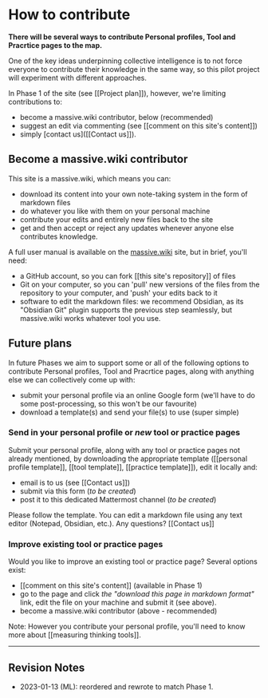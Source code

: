 # How to contribute

**There will be several ways to contribute  Personal profiles, Tool and Pracrtice pages to the map.**

One of the key ideas underpinning collective intelligence is to not force everyone to contribute their knowledge in the same way, so this pilot project will experiment with different approaches. 

In Phase 1 of the site (see [[Project plan]]), however, we're limiting contributions to:

* become a massive.wiki contributor, below (recommended)
* suggest an edit via commenting (see [[comment on this site's content]]) 
* simply [contact us]([[Contact us]]). 

## Become a massive.wiki contributor

This site is a massive.wiki, which means you can:

* download its content into your own note-taking system in the form of markdown files
* do whatever you like with them on your personal machine
* contribute your edits and entirely new files back to the site
* get and then accept or reject any updates whenever anyone else contributes knowledge.

A full user manual is available on the [massive.wiki](http://massive.wiki) site, but in brief, you'll need:

* a GitHub account, so you can fork [[this site's repository]] of files
* Git on your computer, so you can 'pull' new versions of the files from the repository to your computer, and 'push' your edits back to it
* software to edit the markdown files: we recommend Obsidian, as its "Obsidian Git" plugin supports the previous step seamlessly, but massive.wiki works whatever tool you use.

## Future plans

In future Phases we aim to support some or all of the following options to contribute Personal profiles, Tool and Pracrtice pages, along with anything else we can collectively come up with:

* submit your personal profile via an online Google form (we'll have to do some post-processing, so this won't be our favourite)
* download a template(s) and send your file(s) to use (super simple)

### Send in your personal profile or *new* tool or practice pages

Submit your personal profile, along with any tool or practice pages not already mentioned, by downloading the appropriate template ([[personal profile template]], [[tool template]], [[practice template]]), edit it locally and:

* email is to us (see [[Contact us]])
* submit via this form (*to be created*)
* post it to this dedicated Mattermost channel (*to be created*) 

Please follow the template. You can edit a markdown file using any text editor (Notepad, Obsidian, etc.). Any questions? [[Contact us]]

### Improve existing tool or practice pages

Would you like to improve an existing tool or practice page? Several options exist:

* [[comment on this site's content]] (available in Phase 1)
* go to the page and click *the "download this page in markdown format"* link, edit the file on your machine and submit it (see above).
* become a massive.wiki contributor (above - recommended)

Note: However you contribute your personal profile,  you'll need to know more about [[measuring thinking tools]].


---

## Revision Notes

* 2023-01-13 (ML): reordered and rewrote to match Phase 1. 

